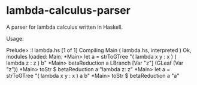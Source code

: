 lambda-calculus-parser
======================

A parser for lambda calculus written in Haskell.

Usage:

Prelude> :l lambda.hs
[1 of 1] Compiling Main             ( lambda.hs, interpreted )
Ok, modules loaded: Main.
*Main> let a = strToGTree "( lambda x y : x ) ( lambda z : z ) b"
*Main> betaReduction a
LBranch [Var "z"] (GLeaf (Var "z"))
*Main> toStr $ betaReduction a
"lambda z: z"
*Main> let a = strToGTree "( lambda x y : x ) a b"
*Main> toStr $ betaReduction a
"a"
